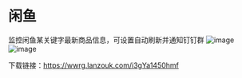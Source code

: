 # 闲鱼
监控闲鱼某关键字最新商品信息，可设置自动刷新并通知钉钉群
![image](https://github.com/dijiaatm009/xianyu/assets/118505205/1041b2ef-c93b-4f1f-8dfb-d6cefdcc4883)
![image](https://github.com/dijiaatm009/xianyu/assets/118505205/3bd88515-d208-439a-a11f-2d907137d819)

下载链接：https://wwrg.lanzouk.com/i3gYa1450hmf


